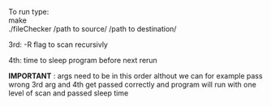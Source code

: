 To run type: <br />
make <br />
./fileChecker /path to source/ /path to destination/

3rd: -R flag to scan recursivly

4th: time to sleep program before next rerun

**IMPORTANT** : args need to be in this order althout we can for example pass wrong 3rd arg and 4th get passed correctly and program will run with one level of scan and passed sleep time
